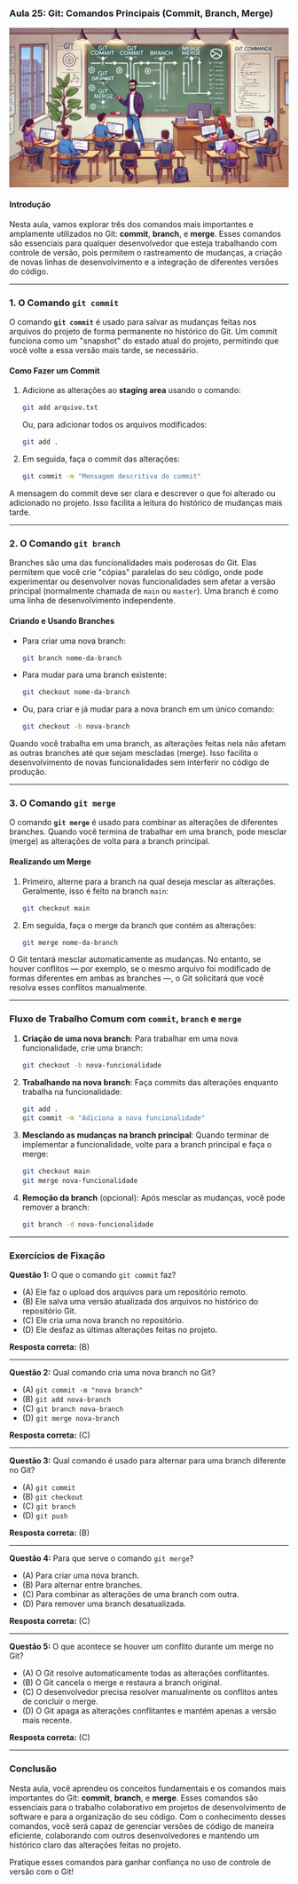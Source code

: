 ### Aula 25: Git: Comandos Principais (Commit, Branch, Merge)
![](./assets/25.jpeg)
#### Introdução

Nesta aula, vamos explorar três dos comandos mais importantes e amplamente utilizados no Git: **commit**, **branch**, e **merge**. Esses comandos são essenciais para qualquer desenvolvedor que esteja trabalhando com controle de versão, pois permitem o rastreamento de mudanças, a criação de novas linhas de desenvolvimento e a integração de diferentes versões do código.

---

### 1. O Comando `git commit`

O comando **`git commit`** é usado para salvar as mudanças feitas nos arquivos do projeto de forma permanente no histórico do Git. Um commit funciona como um "snapshot" do estado atual do projeto, permitindo que você volte a essa versão mais tarde, se necessário.

#### Como Fazer um Commit

1. Adicione as alterações ao **staging area** usando o comando:
   ```bash
   git add arquivo.txt
   ```
   Ou, para adicionar todos os arquivos modificados:
   ```bash
   git add .
   ```

2. Em seguida, faça o commit das alterações:
   ```bash
   git commit -m "Mensagem descritiva do commit"
   ```

A mensagem do commit deve ser clara e descrever o que foi alterado ou adicionado no projeto. Isso facilita a leitura do histórico de mudanças mais tarde.

---

### 2. O Comando `git branch`

Branches são uma das funcionalidades mais poderosas do Git. Elas permitem que você crie "cópias" paralelas do seu código, onde pode experimentar ou desenvolver novas funcionalidades sem afetar a versão principal (normalmente chamada de `main` ou `master`). Uma branch é como uma linha de desenvolvimento independente.

#### Criando e Usando Branches

- Para criar uma nova branch:
  ```bash
  git branch nome-da-branch
  ```

- Para mudar para uma branch existente:
  ```bash
  git checkout nome-da-branch
  ```

- Ou, para criar e já mudar para a nova branch em um único comando:
  ```bash
  git checkout -b nova-branch
  ```

Quando você trabalha em uma branch, as alterações feitas nela não afetam as outras branches até que sejam mescladas (merge). Isso facilita o desenvolvimento de novas funcionalidades sem interferir no código de produção.

---

### 3. O Comando `git merge`

O comando **`git merge`** é usado para combinar as alterações de diferentes branches. Quando você termina de trabalhar em uma branch, pode mesclar (merge) as alterações de volta para a branch principal.

#### Realizando um Merge

1. Primeiro, alterne para a branch na qual deseja mesclar as alterações. Geralmente, isso é feito na branch `main`:
   ```bash
   git checkout main
   ```

2. Em seguida, faça o merge da branch que contém as alterações:
   ```bash
   git merge nome-da-branch
   ```

O Git tentará mesclar automaticamente as mudanças. No entanto, se houver conflitos — por exemplo, se o mesmo arquivo foi modificado de formas diferentes em ambas as branches —, o Git solicitará que você resolva esses conflitos manualmente.

---

### Fluxo de Trabalho Comum com `commit`, `branch` e `merge`

1. **Criação de uma nova branch**: Para trabalhar em uma nova funcionalidade, crie uma branch:
   ```bash
   git checkout -b nova-funcionalidade
   ```

2. **Trabalhando na nova branch**: Faça commits das alterações enquanto trabalha na funcionalidade:
   ```bash
   git add .
   git commit -m "Adiciona a nova funcionalidade"
   ```

3. **Mesclando as mudanças na branch principal**: Quando terminar de implementar a funcionalidade, volte para a branch principal e faça o merge:
   ```bash
   git checkout main
   git merge nova-funcionalidade
   ```

4. **Remoção da branch** (opcional): Após mesclar as mudanças, você pode remover a branch:
   ```bash
   git branch -d nova-funcionalidade
   ```

---

### Exercícios de Fixação

**Questão 1:** O que o comando `git commit` faz?
- (A) Ele faz o upload dos arquivos para um repositório remoto.
- (B) Ele salva uma versão atualizada dos arquivos no histórico do repositório Git.
- (C) Ele cria uma nova branch no repositório.
- (D) Ele desfaz as últimas alterações feitas no projeto.

**Resposta correta:** (B)

---

**Questão 2:** Qual comando cria uma nova branch no Git?
- (A) `git commit -m "nova branch"`
- (B) `git add nova-branch`
- (C) `git branch nova-branch`
- (D) `git merge nova-branch`

**Resposta correta:** (C)

---

**Questão 3:** Qual comando é usado para alternar para uma branch diferente no Git?
- (A) `git commit`
- (B) `git checkout`
- (C) `git branch`
- (D) `git push`

**Resposta correta:** (B)

---

**Questão 4:** Para que serve o comando `git merge`?
- (A) Para criar uma nova branch.
- (B) Para alternar entre branches.
- (C) Para combinar as alterações de uma branch com outra.
- (D) Para remover uma branch desatualizada.

**Resposta correta:** (C)

---

**Questão 5:** O que acontece se houver um conflito durante um merge no Git?
- (A) O Git resolve automaticamente todas as alterações conflitantes.
- (B) O Git cancela o merge e restaura a branch original.
- (C) O desenvolvedor precisa resolver manualmente os conflitos antes de concluir o merge.
- (D) O Git apaga as alterações conflitantes e mantém apenas a versão mais recente.

**Resposta correta:** (C)

---

### Conclusão

Nesta aula, você aprendeu os conceitos fundamentais e os comandos mais importantes do Git: **commit**, **branch**, e **merge**. Esses comandos são essenciais para o trabalho colaborativo em projetos de desenvolvimento de software e para a organização do seu código. Com o conhecimento desses comandos, você será capaz de gerenciar versões de código de maneira eficiente, colaborando com outros desenvolvedores e mantendo um histórico claro das alterações feitas no projeto.

Pratique esses comandos para ganhar confiança no uso de controle de versão com o Git!
